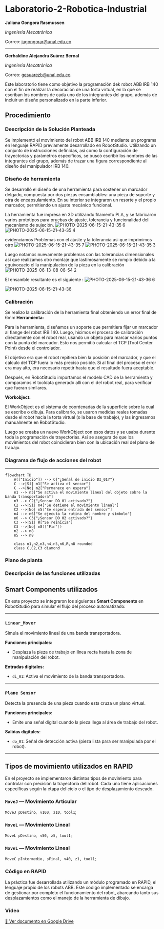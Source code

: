 # Laboratorio-2-Robotica-Industrial


**Juliana Gongora Rasmussen**


_Ingeniería Mecatrónica_

Correo: jugongorar@unal.edu.co

---


**Gerhaldine Alejandra Suárez Bernal**
  
  _Ingeniería Mecatrónica_

Correo: gesuarezb@unal.edu.co

Este laboratorio tiene como objetivo la programación dek robot ABB IRB 140 con el fin de realizar la decoración de una torta virtual, en la que se escriban los nombres de cada uno de los integrantes del grupo, además de incluir un diseño personalizado en la parte inferior.

## Procedimiento
### Descripción de la Solución Planteada
Se implementó el movimiento del robot ABB IRB 140 mediante un programa en lenguaje RAPID previamente desarrollado en RobotStudio. Utilizando un conjunto de instrucciones definidas, así como la configuración de trayectorias y parámetros específicos, se buscó escribir los nombres de las integrantes del grupo, además de trazar una figura correspondiente al diseño del manipulador IRB 140.

### Diseño de herramienta
Se desarrolló el diseño de una herramienta para sostener un marcador delgado, compuesta por dos piezas ensamblables: una pieza de soporte y otra de encapsulamiento.
En su interior se integraron un resorte y el propio marcador, permitiendo un ajuste mecánico funcional.

La herramienta fue impresa en 3D utilizando filamento PLA, y se fabricaron varios prototipos para pruebas de ajuste, tolerancia y funcionalidad del mecanismo de sujeción.
![PHOTO-2025-06-15-21-43-35 6](https://github.com/user-attachments/assets/c3875a64-eeb7-476f-84e9-9f5601d0789a)
![PHOTO-2025-06-15-21-43-35 4](https://github.com/user-attachments/assets/d59ea6c6-7694-4f44-8a65-391367825876)

evidenciamos Problemas con el ajuste y la tolerancia asi que imprimimos otro
![PHOTO-2025-06-15-21-43-35 7](https://github.com/user-attachments/assets/d8ceafe2-a50b-4fa2-a7a8-380464b0f0cc)
![PHOTO-2025-06-15-21-43-35 3](https://github.com/user-attachments/assets/8896694a-f174-4fad-b2d1-dae528e35c07)

Luego notamos nuevamente problemas con las tolerancias dimensionales asi que realizamos otro montaje que lastimosamente se rompio debido a la equivocacio el la manipulacion de la pieza en la calibración 
![PHOTO-2025-06-13-08-06-54 2](https://github.com/user-attachments/assets/6aeeded3-d674-4129-91d2-809b1e15ad25)

El ensamble resultante es el siguiente :
![PHOTO-2025-06-15-21-43-36 6](https://github.com/user-attachments/assets/6b9d427d-4280-46fa-95fc-9bdd1b611193)

![PHOTO-2025-06-15-21-43-36](https://github.com/user-attachments/assets/11d1d845-628d-44bf-8d07-c0399e014b80)

### Calibración
Se realizo la calibración de la herramienta final obteniendo un error final de 6mm
**Herramienta:**

Para la herramienta, diseñamos un soporte que permitiera fijar un marcador al flange del robot IRB 140. Luego, hicimos el proceso de calibración directamente con el robot real, usando un objeto para marcar varios puntos con la punta del marcador. Esto nos permitió calcular el TCP (Tool Center Point) desde el controlador.

El objetivo era que el robot repitiera bien la posición del marcador, y que el cálculo del TCP fuera lo más preciso posible. Si al final del proceso el error era muy alto, era necesario repetir hasta que el resultado fuera aceptable.

Después, en RobotStudio importamos el modelo CAD de la herramienta y comparamos el tooldata generado allí con el del robot real, para verificar que fueran similares.

**Workobject:**

El WorkObject es el sistema de coordenadas de la superficie sobre la cual se escribe o dibuja. Para calibrarlo, se usaron medidas reales tomadas desde el robot hacia la torta virtual (o la base de trabajo), y las ingresamos manualmente en RobotStudio.

Luego se creaba un nuevo WorkObject con esos datos y se usaba durante toda la programación de trayectorias. Así se asegura de que los movimientos del robot coincidieran bien con la ubicación real del plano de trabajo.

### Diagrama de flujo de acciones del robot



---
```mermaid
flowchart TD
    A(["Inicio"]) --> C{"¿Señal de inicio DI_01?"}
    C -->|Sí| n1["Se activa el sensor"]
    C -->|No| n2["Permanece en espera"]
    n1 --> n3["Se activa el movimiento lineal del objeto sobre la banda transportadora"]
    n3 --> C2{"¿Sensor DO_01 activado?"}
    C2 -->|Sí| n4["Se detiene el movimiento lineal"]
    C2 -->|No| n5["Se espera entrada del sensor"]
    n4 --> n6["Se ejecuta la rutina del nombre y símbolo"]
    n6 --> C3{"¿Sensor DO_02 activado?"}
    C3 -->|Sí| R["Se reinicia"]
    C3 -->|No| n8(["Fin"])
    n2 --> n8
    n5 --> n8

    class n1,n2,n3,n4,n5,n6,R,n8 rounded
    class C,C2,C3 diamond

```
### Plano de planta
### Descripción de las funciones utilizadas
##  Smart Components utilizados

En este proyecto se integraron los siguientes **Smart Components** en RobotStudio para simular el flujo del proceso automatizado:

---

###  `Linear_Mover`
Simula el movimiento lineal de una banda transportadora.

**Funciones principales:**
- Desplaza la pieza de trabajo en línea recta hasta la zona de manipulación del robot.

**Entradas digitales:**
- `di_01`: Activa el movimiento de la banda transportadora.

---

###  `Plane Sensor`
Detecta la presencia de una pieza cuando esta cruza un plano virtual.

**Funciones principales:**
- Emite una señal digital cuando la pieza llega al área de trabajo del robot.

**Salidas digitales:**
- `do_01`: Señal de detección activa (pieza lista para ser manipulada por el robot).

---
##  Tipos de movimiento utilizados en RAPID

En el proyecto se implementaron distintos tipos de movimiento para controlar con precisión la trayectoria del robot. Cada uno tiene aplicaciones específicas según la etapa del ciclo o el tipo de desplazamiento deseado.

###  `MoveJ` — Movimiento Articular
`MoveJ pDestino, v100, z10, tool1`;
###  `MoveL` — Movimiento Lineal
`MoveL pDestino, v50, z5, tool1`;
###  `MoveL` — Movimiento Lineal
`MoveC pIntermedio, pFinal, v40, z1, tool1`;


### Código en RAPID 
La práctica fue desarrollada utilizando un módulo programado en RAPID, el lenguaje propio de los robots ABB. Este codigo implementado se encarga de gestionar por completo el funcionamiento del robot, abarcando tanto sus desplazamientos como el manejo de la herramienta de dibujo.
### Vídeo
[📄 Ver documento en Google Drive](https://drive.google.com/file/d/1Tt4pHwI8nOB_HXqTNW_LAxPO0r0OVOUH/view?usp=sharing)



